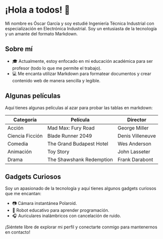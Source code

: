 # ¡Hola a todos! :wave:

Mi nombre es Óscar García y soy estudié Ingeniería Técnica Industrial con especialización en Electrónica Industrial. Soy un entusiasta de la tecnología y un amante del formato Markdown.

## Sobre mí

- :mortar_board: Actualmente, estoy enfocado en mi educación académica para ser profesor (todo lo que me permite el trabajo).
- :computer: Me encanta utilizar Markdown para formatear documentos y crear contenido web de manera sencilla y legible.

## Algunas películas
Aquí tienes algunas películas al azar para probar las tablas en markdown:

| Categoría     | Película               | Director       |
| ------------- | ---------------------- | ---------------|
| Acción        | Mad Max: Fury Road    | George Miller  |
| Ciencia Ficción | Blade Runner 2049  | Denis Villeneuve |
| Comedia       | The Grand Budapest Hotel | Wes Anderson |
| Animación     | Toy Story             | John Lasseter  |
| Drama         | The Shawshank Redemption | Frank Darabont |

## Gadgets Curiosos

Soy un apasionado de la tecnología y aquí tienes algunos gadgets curiosos que me encantan:

- :camera: Cámara instantánea Polaroid.
- :robot: Robot educativo para aprender programación.
- :headphones: Auriculares inalámbricos con cancelación de ruido.

¡Siéntete libre de explorar mi perfil y conectarte conmigo para mantenernos en contacto!
